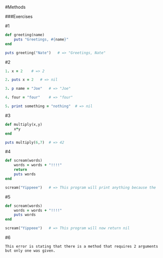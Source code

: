 #Methods

###Exercises

\#1
```ruby
def greeting(name)
    puts "Greetings, #{name}"
end

puts greeting("Nate")   # => "Greetings, Nate"
```

\#2
```ruby
1. x = 2    # => 2 

2. puts x = 2   # => nil 

3. p name = "Joe"   # => "Joe"

4. four = "four"    # => "four"

5. print something = "nothing"  # => nil
```

\#3
```ruby
def multiply(x,y)
    x*y
end

puts multiply(6,7)  # => 42
```

\#4
```ruby
def scream(words) 
    words = words + "!!!!" 
    return 
    puts words 
end

scream("Yippeee")   # => This program will print anything because the 'return' call is made before the puts call which includes the argument.
```

\#5
```ruby
def scream(words) 
    words = words + "!!!!" 
    puts words 
end

scream("Yippeee")   # => This program will now return nil
```

\#6
  
    This error is stating that there is a method that requires 2 arguments but only one was given.

    